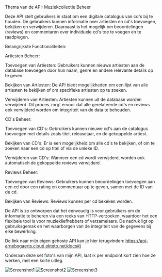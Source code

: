 Thema van de API: Muziekcollectie Beheer

Deze API stelt gebruikers in staat om een digitale catalogus van cd's bij te houden. De gebruikers kunnen informatie over artiesten en cd's toevoegen, bekijken en verwijderen. Daarnaast is het mogelijk om beoordelingen (reviews) en commentaren over individuele cd's toe te voegen en te raadplegen.

Belangrijkste Functionaliteiten:

Artiesten Beheer:

Toevoegen van Artiesten: Gebruikers kunnen nieuwe artiesten aan de database toevoegen door hun naam, genre en andere relevante details op te geven.

Bekijken van Artiesten: De API biedt mogelijkheden om een lijst van alle artiesten te bekijken of om specifieke artiesten op te zoeken.

Verwijderen van Artiesten: Artiesten kunnen uit de database worden verwijderd. Dit proces zorgt ervoor dat alle gerelateerde cd's en reviews ook verwijderd worden om integriteit van de data te behouden.

CD's Beheer:

Toevoegen van CD's: Gebruikers kunnen nieuwe cd's aan de catalogus toevoegen met details zoals titel, releasejaar, en de gekoppelde artiest.

Bekijken van CD's: Er is een mogelijkheid om alle cd's te bekijken, of om te zoeken naar een cd op titel of via de unieke ID.

Verwijderen van CD's: Wanneer een cd wordt verwijderd, worden ook automatisch de gekoppelde reviews verwijderd.

Reviews Beheer:

Toevoegen van Reviews: Gebruikers kunnen beoordelingen toevoegen aan een cd door een rating en commentaar op te geven, samen met de ID van de cd.

Bekijken van Reviews: Reviews kunnen per cd bekeken worden.

De API is zo ontworpen dat het eenvoudig is voor gebruikers om de informatie te beheren via een reeks van HTTP-verzoeken, waardoor het een flexibele tool is voor muziekliefhebbers of verzamelaars. De nadruk ligt op gebruiksgemak en het waarborgen van de integriteit van de gegevens bij elke bewerking.

De link naar mijn eigen gehoste API kan je hier terugvinden:
https://api-arnebogaerts.cloud.okteto.net/docs#/

Onderaan deze set foto's van mijn API, laat ik per endpoint kort zien hoe ze werken, met een korte uitleg.

![Screenshot1](https://github.com/ArneBogaerts/APIBasisproject/assets/113974569/34a35dfd-04bc-4840-a997-a64e62e2519a)
![Screenshot2](https://github.com/ArneBogaerts/APIBasisproject/assets/113974569/4538aee3-9cb1-4a08-a11e-b701a306e878)
![Screenshot3](https://github.com/ArneBogaerts/APIBasisproject/assets/113974569/c69267fe-a570-410d-bef4-58b56171aef1)

